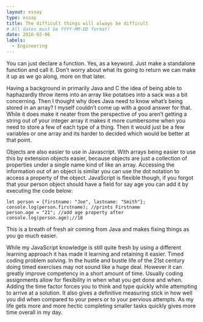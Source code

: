 ```yaml
---
layout: essay
type: essay
title: The difficult things will always be difficult
# All dates must be YYYY-MM-DD format!
date: 2016-02-06
labels:
  - Engineering
---
```

You can just declare a function. Yes, as a keyword. Just make a standalone function and call it. Don’t worry about what its going to return we can make it up as we go along, more on that later.

Having a background in primarily Java and C the idea of being able to haphazardly throw items into an array like potatoes into a sack was a bit concerning. Then I thought why does Java need to know what’s being stored in an array? I myself couldn’t come up with a good answer for that. While it does make it neater from the perspective of you aren’t getting a string out of your integer array it makes it more cumbersome when you need to store a few of each type of a thing. Then it would just be a few variables or one array and its harder to decided which would be better at that point.

Objects are also easier to use in Javascript. With arrays being easier to use this by extension objects easier, because objects are just a collection of properties under a single name kind of like an array. Accessing the information out of an object is similar you can use the dot notation to access a property of the object. JavaScript is flexible though, if you forgot that your person object should have a field for say age you can add it by executing the code below:
```
let person = {firstname: "Joe", lastname: "Smith"};
console.log(person.firstname); //prints Firstname
person.age = "21"; //add age property after
console.log(person.age);//18
```
This is a breath of fresh air coming from Java and makes fixing things as you go much easier.

While my JavaScript knowledge is still quite fresh by using a different learning approach it has made it learning and retaining it easier. Timed coding problem solving. In the hustle and bustle life of the 21st century doing timed exercises may not sound like a huge deal. However it can greatly improve competency in a short amount of time. Usually coding assignments allow for flexibility in when what you get done and when. Adding the time factor forces you to think and type quickly while attempting to arrive at a solution. It also gives a definitive measuring stick in how well you did when compared to your peers or to your pervious attempts. As my life gets more and more hectic completing smaller tasks quickly gives more time overall in my day.

